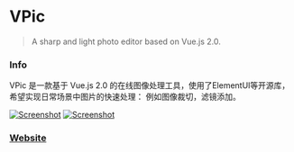 # VPic

> A sharp and light photo editor based on Vue.js 2.0.

### Info

VPic 是一款基于 Vue.js 2.0 的在线图像处理工具，使用了ElementUI等开源库，希望实现日常场景中图片的快速处理：
例如图像裁切，滤镜添加。


[![Screenshot](http://7xr868.com1.z0.glb.clouddn.com/VPic.gif)](https://licao404.github.io/VPic)
[![Screenshot](http://7xr868.com1.z0.glb.clouddn.com/VPic-2.gif)](https://licao404.github.io/VPic)

### [Website](https://licao404.github.io/VPic/)



